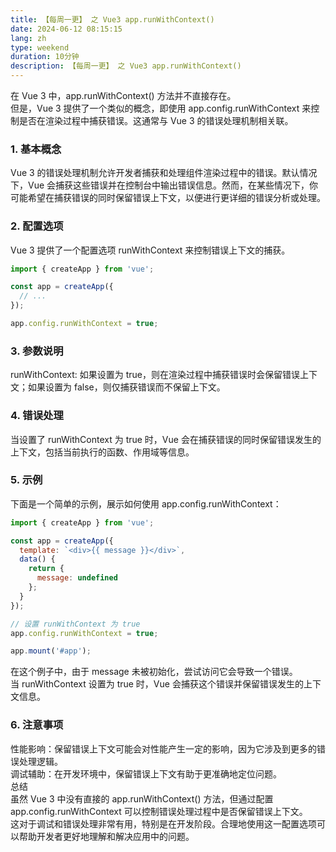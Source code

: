```yaml
---
title: 【每周一更】 之 Vue3 app.runWithContext()
date: 2024-06-12 08:15:15
lang: zh
type: weekend
duration: 10分钟
description: 【每周一更】 之 Vue3 app.runWithContext()
---
```

在 Vue 3 中，app.runWithContext() 方法并不直接存在。  
但是，Vue 3 提供了一个类似的概念，即使用 app.config.runWithContext 来控制是否在渲染过程中捕获错误。这通常与 Vue 3 的错误处理机制相关联。

### 1. 基本概念
Vue 3 的错误处理机制允许开发者捕获和处理组件渲染过程中的错误。默认情况下，Vue 会捕获这些错误并在控制台中输出错误信息。然而，在某些情况下，你可能希望在捕获错误的同时保留错误上下文，以便进行更详细的错误分析或处理。

### 2. 配置选项
Vue 3 提供了一个配置选项 runWithContext 来控制错误上下文的捕获。

``` javascript
import { createApp } from 'vue';

const app = createApp({
  // ...
});

app.config.runWithContext = true;
``` 
### 3. 参数说明
runWithContext: 如果设置为 true，则在渲染过程中捕获错误时会保留错误上下文；如果设置为 false，则仅捕获错误而不保留上下文。
### 4. 错误处理
当设置了 runWithContext 为 true 时，Vue 会在捕获错误的同时保留错误发生的上下文，包括当前执行的函数、作用域等信息。

### 5. 示例
下面是一个简单的示例，展示如何使用 app.config.runWithContext：

``` javascript
import { createApp } from 'vue';

const app = createApp({
  template: `<div>{{ message }}</div>`,
  data() {
    return {
      message: undefined
    };
  }
});

// 设置 runWithContext 为 true
app.config.runWithContext = true;

app.mount('#app');
``` 
在这个例子中，由于 message 未被初始化，尝试访问它会导致一个错误。  
当 runWithContext 设置为 true 时，Vue 会捕获这个错误并保留错误发生的上下文信息。

### 6. 注意事项
性能影响：保留错误上下文可能会对性能产生一定的影响，因为它涉及到更多的错误处理逻辑。  
调试辅助：在开发环境中，保留错误上下文有助于更准确地定位问题。  
总结  
虽然 Vue 3 中没有直接的 app.runWithContext() 方法，但通过配置 app.config.runWithContext 可以控制错误处理过程中是否保留错误上下文。  
这对于调试和错误处理非常有用，特别是在开发阶段。合理地使用这一配置选项可以帮助开发者更好地理解和解决应用中的问题。